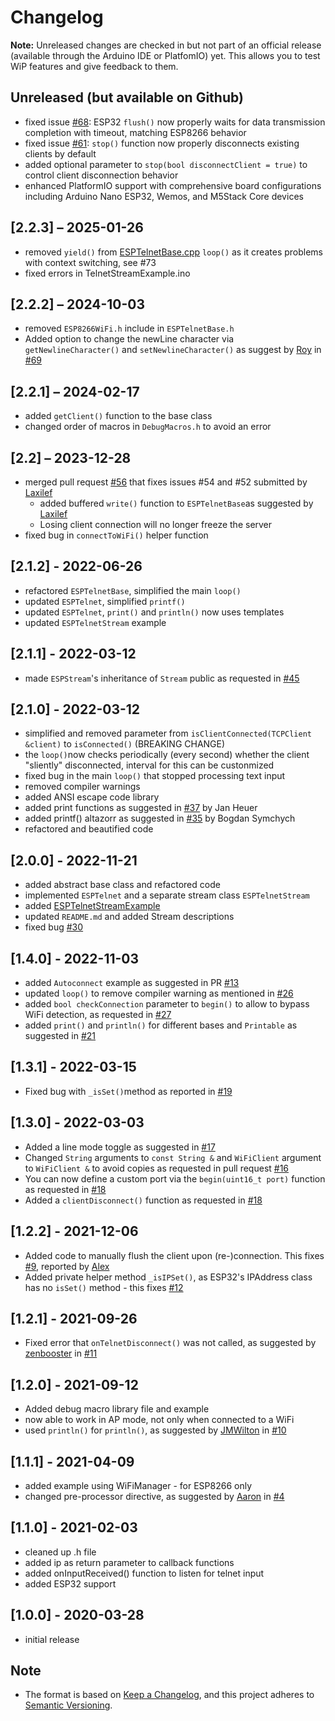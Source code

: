 # Changelog

**Note:** Unreleased changes are checked in but not part of an official release (available through the Arduino IDE or PlatfomIO) yet. This allows you to test WiP features and give feedback to them.

## Unreleased (but available on Github)

- fixed issue [#68](https://github.com/LennartHennigs/ESPTelnet/issues/68): ESP32 `flush()` now properly waits for data transmission completion with timeout, matching ESP8266 behavior
- fixed issue [#61](https://github.com/LennartHennigs/ESPTelnet/issues/61): `stop()` function now properly disconnects existing clients by default
- added optional parameter to `stop(bool disconnectClient = true)` to control client disconnection behavior
- enhanced PlatformIO support with comprehensive board configurations including Arduino Nano ESP32, Wemos, and M5Stack Core devices

## [2.2.3] – 2025-01-26

- removed `yield()` from [ESPTelnetBase.cpp](https://github.com/LennartHennigs/ESPTelnet/blob/main/src/ESPTelnetBase.cpp) `loop()` as it creates problems with context switching, see #73
- fixed errors in TelnetStreamExample.ino
 

## [2.2.2] – 2024-10-03

- removed `ESP8266WiFi.h` include in `ESPTelnetBase.h`
- Added option to change the newLine character via `getNewlineCharacter()` and `setNewlineCharacter()` as suggest by [Roy](https://github.com/FunDeckHermit) in [#69](https://github.com/LennartHennigs/ESPTelnet/pull/69)

## [2.2.1] – 2024-02-17

- added `getClient()` function to the base class
- changed order of macros in `DebugMacros.h` to avoid an error

## [2.2] – 2023-12-28

- merged pull request [#56](https://github.com/LennartHennigs/ESPTelnet/pull/56)  that fixes issues #54 and #52 submitted by [Laxilef](https://github.com/Laxilef)
  - added buffered `write()` function to `ESPTelnetBase`as suggested by [Laxilef](https://github.com/Laxilef)
  - Losing client connection will no longer freeze the server
- fixed bug in `connectToWiFi()` helper function

## [2.1.2] - 2022-06-26

- refactored `ESPTelnetBase`, simplified the main `loop()`
- updated `ESPTelnet`, simplified `printf()`
- updated `ESPTelnet`, `print()` and `println()` now uses templates
- updated `ESPTelnetStream` example

## [2.1.1] - 2022-03-12

- made `ESPStream`'s inheritance of `Stream` public as requested in [#45](https://github.com/LennartHennigs/ESPTelnet/issues/45)

## [2.1.0] - 2022-03-12

- simplified and removed parameter from `isClientConnected(TCPClient &client)` to `isConnected()` (BREAKING CHANGE)
- the `loop()`now checks periodically (every second) whether the client "sliently" disconnected, interval for this can be custonmized
- fixed bug in the main `loop()` that stopped processing text input
- removed compiler warnings
- added ANSI escape code library
- added print functions as suggested in [#37](https://github.com/LennartHennigs/ESPTelnet/pull/37) by Jan Heuer
- added printf() altazorr as suggested in [#35](https://github.com/LennartHennigs/ESPTelnet/pull/35) by Bogdan Symchych
- refactored and beautified code

## [2.0.0] - 2022-11-21

- added abstract base class and refactored code
- implemented `ESPTelnet` and a separate stream class `ESPTelnetStream`
- added [ESPTelnetStreamExample](https://github.com/LennartHennigs/ESPTelnet/blob/master/examples/TelnetStreamExample/TelnetStreamExample.ino)
- updated `README.md` and added Stream descriptions
- fixed bug [#30](https://github.com/LennartHennigs/ESPTelnet/issues/30)

## [1.4.0] - 2022-11-03

- added `Autoconnect` example as suggested in PR [#13](https://github.com/LennartHennigs/ESPTelnet/pull/13)
- updated `loop()` to remove compiler warning as mentioned in [#26](https://github.com/LennartHennigs/ESPTelnet/issues/26)
- added `bool checkConnection` parameter to `begin()` to allow to bypass WiFi detection, as requested in [#27](https://github.com/LennartHennigs/ESPTelnet/issues/27)
- added `print()` and `println()` for different bases and `Printable` as suggested in [#21](https://github.com/LennartHennigs/ESPTelnet/pull/21)

## [1.3.1] - 2022-03-15

- Fixed bug with `_isSet()`method as reported in [#19](https://github.com/LennartHennigs/ESPTelnet/issues/19)

## [1.3.0] - 2022-03-03

- Added a line mode toggle as suggested in [#17](https://github.com/LennartHennigs/ESPTelnet/pull/17)
- Changed `String` arguments to `const String &` and `WiFiClient` argument to `WiFiClient &` to avoid copies as requested in pull request [#16](https://github.com/LennartHennigs/ESPTelnet/pull/16)
- You can now define a custom port via the `begin(uint16_t port)` function as requested in [#18](https://github.com/LennartHennigs/ESPTelnet/issues/18)
- Added a `clientDisconnect()` function as requested in [#18](https://github.com/LennartHennigs/ESPTelnet/issues/18)

## [1.2.2] - 2021-12-06

- Added code to manually flush the client upon (re-)connection. This fixes [#9](https://github.com/LennartHennigs/ESPTelnet/issues/9), reported by [Alex](https://github.com/alex-fu27)
- Added private helper method `_isIPSet()`, as ESP32's IPAddress class has no `isSet()` method - this fixes [#12](https://github.com/LennartHennigs/ESPTelnet/issues/12)

## [1.2.1] - 2021-09-26

- Fixed error that `onTelnetDisconnect()` was not called, as suggested by [zenbooster](https://github.com/zenbooster) in [#11](https://github.com/LennartHennigs/ESPTelnet/issues/11)

## [1.2.0] - 2021-09-12

- Added debug macro library file and example
- now able to work in AP mode, not only when connected to a WiFi
- used `println()` for `println()`, as suggested by [JMWilton](https://github.com/JMWilton) in [#10](https://github.com/LennartHennigs/ESPTelnet/issues/10)

## [1.1.1] - 2021-04-09

- added example using WiFiManager - for ESP8266 only
- changed pre-processor directive, as suggested by [Aaron](https://github.com/AFontaine79) in [#4](https://github.com/LennartHennigs/ESPTelnet/issues/4)

## [1.1.0] - 2021-02-03

- cleaned up .h file
- added ip as return parameter to callback functions
- added onInputReceived() function to listen for telnet input
- added ESP32 support

## [1.0.0] - 2020-03-28

- initial release

## Note

- The format is based on [Keep a Changelog](https://keepachangelog.com/en/1.0.0/), and this project adheres to [Semantic Versioning](https://semver.org/spec/v2.0.0.html).
